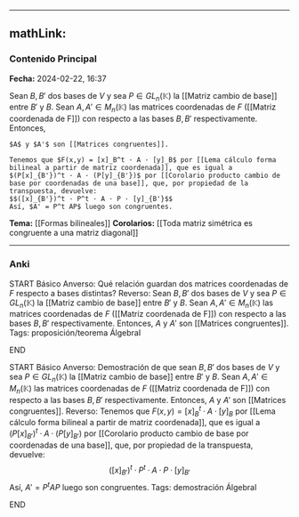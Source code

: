 
---
mathLink:
---
### Contenido Principal

**Fecha:** 2024-02-22, 16:37

Sean $B, B'$ dos bases de $V$ y sea $P \in GL_n (\mathbb K)$ la [[Matriz cambio de base]] entre $B'$ y $B$. Sean $A, A' \in M_n (\mathbb K)$ las matrices coordenadas de $F$ ([[Matriz coordenada de F]]) con respecto a las bases $B, B'$ respectivamente. Entonces,

```ad-proposition
$A$ y $A'$ son [[Matrices congruentes]].
```


```ad-proof
Tenemos que $F(x,y) = [x]_B^t · A · [y]_B$ por [[Lema cálculo forma bilineal a partir de matriz coordenada]], que es igual a $(P[x]_{B'})^t · A · (P[y]_{B'})$ por [[Corolario producto cambio de base por coordenadas de una base]], que, por propiedad de la transpuesta, devuelve:
$$([x]_{B'})^t · P^t · A · P · [y]_{B'}$$
Así, $A' = P^t AP$ luego son congruentes.
```



**Tema:** [[Formas bilineales]]
**Corolarios:** [[Toda matriz simétrica es congruente a una matriz diagonal]]

---
### Anki

START
Básico
Anverso: Qué relación guardan dos matrices coordenadas de $F$ respecto a bases distintas?
Reverso: Sean $B, B'$ dos bases de $V$ y sea $P \in GL_n (\mathbb K)$ la [[Matriz cambio de base]] entre $B'$ y $B$. Sean $A, A' \in M_n (\mathbb K)$ las matrices coordenadas de $F$ ([[Matriz coordenada de F]]) con respecto a las bases $B, B'$ respectivamente. Entonces, $A$ y $A'$ son [[Matrices congruentes]].
Tags: proposición/teorema ÁlgebraI
<!--ID: 1708973800483-->
END

START
Básico
Anverso: Demostración de que sean $B, B'$ dos bases de $V$ y sea $P \in GL_n (\mathbb K)$ la [[Matriz cambio de base]] entre $B'$ y $B$. Sean $A, A' \in M_n (\mathbb K)$ las matrices coordenadas de $F$ ([[Matriz coordenada de F]]) con respecto a las bases $B, B'$ respectivamente. Entonces, $A$ y $A'$ son [[Matrices congruentes]].
Reverso: Tenemos que $F(x,y) = [x]_B^t · A · [y]_B$ por [[Lema cálculo forma bilineal a partir de matriz coordenada]], que es igual a $(P[x]_{B'})^t · A · (P[y]_{B'})$ por [[Corolario producto cambio de base por coordenadas de una base]], que, por propiedad de la transpuesta, devuelve:
$$([x]_{B'})^t · P^t · A · P · [y]_{B'}$$
Así, $A' = P^t AP$ luego son congruentes.
Tags: demostración ÁlgebraI
<!--ID: 1708973800494-->
END